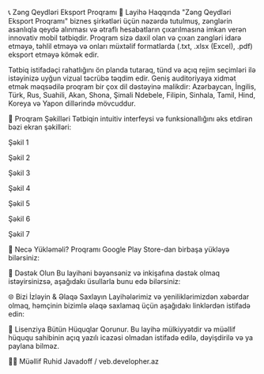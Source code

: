 📞 Zəng Qeydləri Eksport Proqramı
🌟 Layihə Haqqında
"Zəng Qeydləri Eksport Proqramı" biznes şirkətləri üçün nəzərdə tutulmuş, zənglərin asanlıqla qeydə alınması və ətraflı hesabatların çıxarılmasına imkan verən innovativ mobil tətbiqdir. Proqram sizə daxil olan və çıxan zəngləri idarə etməyə, təhlil etməyə və onları müxtəlif formatlarda (.txt, .xlsx (Excel), .pdf) eksport etməyə kömək edir.

Tətbiq istifadəçi rahatlığını ön planda tutaraq, tünd və açıq rejim seçimləri ilə istəyinizə uyğun vizual təcrübə təqdim edir. Geniş auditoriyaya xidmət etmək məqsədilə proqram bir çox dil dəstəyinə malikdir: Azərbaycan, İngilis, Türk, Rus, Suahili, Akan, Shona, Şimali Ndebele, Filipin, Sinhala, Tamil, Hind, Koreya və Yapon dillərində mövcuddur.

📸 Proqram Şəkilləri
Tətbiqin intuitiv interfeysi və funksionallığını əks etdirən bəzi ekran şəkilləri:

Şəkil 1

Şəkil 2

Şəkil 3

Şəkil 4

Şəkil 5

Şəkil 6

Şəkil 7

📲 Necə Yükləməli?
Proqramı Google Play Store-dan birbaşa yükləyə bilərsiniz:

💖 Dəstək Olun
Bu layihəni bəyənsəniz və inkişafına dəstək olmaq istəyirsinizsə, aşağıdakı üsullarla bunu edə bilərsiniz:

🌐 Bizi İzləyin & Əlaqə Saxlayın
Layihələrimiz və yeniliklərimizdən xəbərdar olmaq, həmçinin bizimlə əlaqə saxlamaq üçün aşağıdakı linklərdən istifadə edin:

📄 Lisenziya
Bütün Hüquqlar Qorunur. Bu layihə mülkiyyətdir və müəllif hüququ sahibinin açıq yazılı icazəsi olmadan istifadə edilə, dəyişdirilə və ya paylana bilməz.

🧑‍💻 Müəllif
Ruhid Javadoff / veb.developher.az
